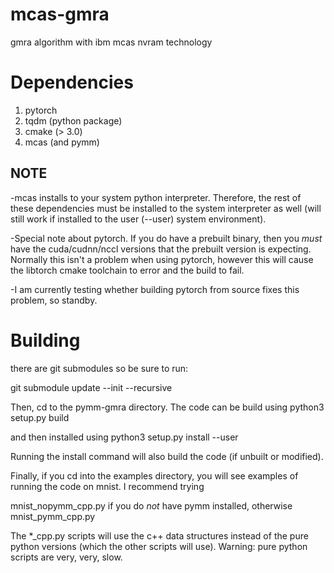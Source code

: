 # mcas-gmra
gmra algorithm with ibm mcas nvram technology


# Dependencies
1) pytorch
2) tqdm (python package)
3) cmake (> 3.0)
4) mcas (and pymm)

## NOTE
-mcas installs to your system python interpreter. Therefore, the rest of these dependencies must be installed to the system interpreter as well (will still work if installed to the user (--user) system environment).

-Special note about pytorch. If you do have a prebuilt binary, then you *must* have the cuda/cudnn/nccl versions that the prebuilt version is expecting. Normally this isn't a problem when using pytorch, however this will cause the libtorch cmake toolchain to error and the build to fail.

-I am currently testing whether building pytorch from source fixes this problem, so standby.


# Building
there are git submodules so be sure to run:

git submodule update --init --recursive

Then, cd to the pymm-gmra directory. The code can be build using
python3 setup.py build

and then installed using
python3 setup.py install --user

Running the install command will also build the code (if unbuilt or modified).


Finally, if you cd into the examples directory, you will see examples of running the code on mnist. I recommend trying

mnist_nopymm_cpp.py if you do *not* have pymm installed, otherwise mnist_pymm_cpp.py

The *_cpp.py scripts will use the c++ data structures instead of the pure python versions (which the other scripts will use). Warning: pure python scripts are very, very, slow.

